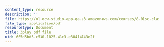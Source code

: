 ```yaml
---
content_type: resource
description: ''
file: https://ol-ocw-studio-app-qa.s3.amazonaws.com/courses/8-01sc-classical-mechanics-fall-2016/665d5bd5c530102543c3e30414743e2f_dHMGV_WOG7w.pdf
file_type: application/pdf
resourcetype: Document
title: 3play pdf file
uid: 665d5bd5-c530-1025-43c3-e30414743e2f
---
```

